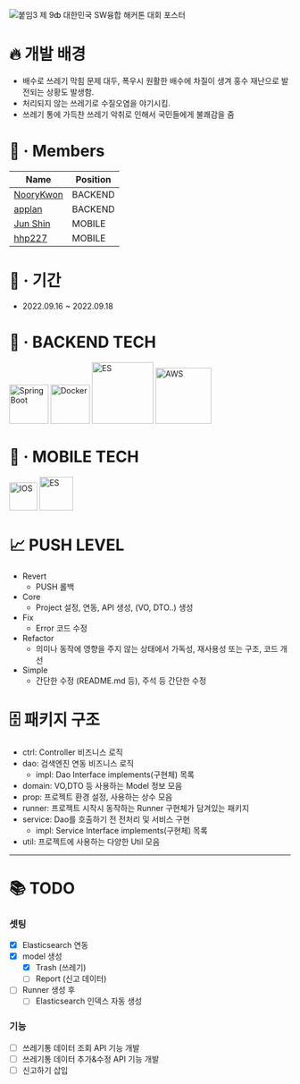 ![붙임3  제 9ȸ 대한민국 SW융합 해커톤 대회 포스터](https://user-images.githubusercontent.com/48544100/186495452-4c7fdfaf-3ca8-4ec7-834d-babb4024ae0f.jpg)
# 🔥 개발 배경
- 배수로 쓰레기 막힘 문제 대두, 폭우시 원활한 배수에 차질이 생겨 홍수 재난으로 발전되는 상황도 발생함.
- 처리되지 않는 쓰레기로 수질오염을 야기시킴.
- 쓰레기 통에 가득찬 쓰레기 악취로 인해서 국민들에게 불쾌감을 줌

# 👥 · Members
| Name                                       | Position |
|--------------------------------------------|----------|
| [NooryKwon](https://github.com/NooryKwon)  | BACKEND  |
| [applan](https://github.com/applan)        | BACKEND  |
| [Jun Shin](https://github.com/greenthings) | MOBILE   |
| [hhp227](https://github.com/hhp227)        | MOBILE   |

# 📅 · 기간
- 2022.09.16 ~ 2022.09.18

# 📲 · BACKEND TECH
<div>
<img width="70" alt="SpringBoot" src="https://img.shields.io/badge/Spring-6DB33F?style=for-the-badge&logo=Spring&logoColor=white">
<img width="70" alt="Docker" src="https://img.shields.io/badge/Docker-2496ED?style=for-the-badge&logo=Docker&logoColor=white">
<img width="110" alt="ES" src="https://img.shields.io/badge/Elasticsearch-005571?style=for-the-badge&logo=Elasticsearch&logoColor=white">
<img width="100" alt="AWS" src="https://img.shields.io/badge/Amazon AWS-232F3E?style=for-the-badge&logo=Amazon AWS&logoColor=white">
</div>

# 📱 · MOBILE TECH
<div>
<img width="50" alt="IOS" src="https://img.shields.io/badge/IOS-232F3E?style=for-the-badge&logo=IOS&logoColor=white">
<img width="60" alt="ES" src="https://img.shields.io/badge/Swift-F05138?style=for-the-badge&logo=Swift&logoColor=white">
</div>

# 📈 PUSH LEVEL
- Revert
  - PUSH 롤백 
- Core
  - Project 설정, 연동, API 생성, (VO, DTO..) 생성
- Fix
  - Error 코드 수정
- Refactor
  - 의미나 동작에 영향을 주지 않는 상태에서 가독성, 재사용성 또는 구조, 코드 개선
- Simple
  - 간단한 수정 (README.md 등), 주석 등 간단한 수정

# 🗄️ 패키지 구조
- ctrl: Controller 비즈니스 로직
- dao: 검색엔진 연동 비즈니스 로직
  - impl: Dao Interface implements(구현체) 목록
- domain: VO,DTO 등 사용하는 Model 정보 모음
- prop: 프로젝트 환경 설정, 사용하는 상수 모음
- runner: 프로젝트 시작시 동작하는 Runner 구현체가 담겨있는 패키지
- service: Dao를 호출하기 전 전처리 및 서비스 구현
  - impl: Service Interface implements(구현체) 목록
- util: 프로젝트에 사용하는 다양한 Util 모음
---


# 📚 TODO
### 셋팅
- [x] Elasticsearch 연동
- [x] model 생성
  - [x] Trash (쓰레기)
  - [ ] Report (신고 데이터)
- [ ] Runner 생성 후 
  - [ ] Elasticsearch 인덱스 자동 생성 

### 기능
- [ ] 쓰레기통 데이터 조회 API 기능 개발
- [ ] 쓰레기통 데이터 추가&수정 API 기능 개발
- [ ] 신고하기 삽입